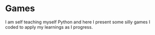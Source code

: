 # Games

I am self teaching myself Python and here I present some silly games I coded to apply my learnings as I progress.
